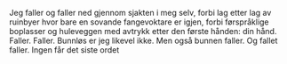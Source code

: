 Jeg faller og
faller
ned gjennom
sjakten
i meg selv,
forbi lag
etter lag
av ruinbyer
hvor bare en sovande fangevoktare
er igjen,
forbi førspråklige boplasser
og huleveggen med avtrykk etter
den første hånden: din hånd.
Faller. Faller.
Bunnløs
er jeg likevel
ikke.
Men også bunnen
faller. Og fallet
faller. Ingen
får
det siste
ordet